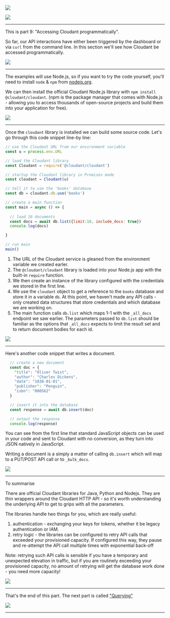 ![](slides/Slide0.png)



![](slides/Slide1.png)

---

This is part 9: "Accessing Cloudant programmatically".

So far, our API interactions have either been triggered by the dashboard or via `curl` from the command line. In this section we'll see how Cloudant be accessed programmatically.

![](slides/Slide66.png)

---

The examples will use Node.js, so if you want to try the code yourself, you'll need to install `node` & `npm` from [nodejs.org](https://nodejs.org).

We can then install the official Cloudant Node.js library with `npm install @cloudant/cloudant`. (npm is the package manager that comes with Node.js - allowing you to access thousands of open-source projects and build them into your application for free).

![](slides/Slide67.png)

---

Once the `cloudant` library is installed we can build some source code. Let's go through this code snippet line-by line:

```js
// use the Cloudant URL from our environment variable
const u = process.env.URL

// load the Cloudant library
const Cloudant = require('@cloudant/cloudant')

// startup the Cloudant library in Promises mode
const cloudant = Cloudant(u)

// tell it to use the 'books' database
const db = cloudant.db.use('books')

// create a main function
const main = async () => {
  
  // load 10 documents
  const docs = await db.list({limit:10, include_docs: true})
  console.log(docs)

}

// run main
main()
```

1. The URL of the Cloudant service is gleaned from the environment variable we created earler.
2. The `@cloudant/cloudant` library is loaded into your Node.js app with the built-in `require` function.
3. We then create an instance of the library configured with the credentials we stored in the first line.
4. We use the `cloudant` object to get a reference to the `books` database and store it in a variable `db`. At this point, we haven't made any API calls - only created data structures that store credentials and which database we are working on.
5. The main function calls `db.list` which maps 1-1 with the `_all_docs` endpoint we saw earlier. The parameters passed to `db.list` should be familiar as the options that `_all_docs` expects to limit the result set and to return document bodies for each id.

![](slides/Slide68.png)

---

Here's another code snippet that writes a document.

```js
  // create a new document 
  const doc = { 
    "title": "Oliver Twist",
    "author": "Charles Dickens",
    "date": "1838-01-01",
    "publisher": "Penguin",
    "isbn": "000562"
  }

  // insert it into the database
  const response = await db.insert(doc)

  // output the response
  console.log(response)
```

You can see from the first line that standard JavaScript objects can be used in your code and sent to Cloudant with no conversion, as they turn into JSON natively in JavaScript.

Writing a document is a simply a matter of calling `db.insert` which will map to a PUT/POST API call or to `_bulk_docs`.

![](slides/Slide69.png)

---

To summarise

There are official Cloudant libraries for Java, Python and Nodejs. They are thin wrappers around the Cloudant HTTP API - so it's worth understanding the underlying API to get to grips with all the parameters.

The libraries handle two things for you, which are really useful:

1. authentication - exchanging your keys for tokens, whether it be legacy authentication or IAM.
2. retry logic - the libraries can be configured to retry API calls that exceeded your provisioned capacity. If configured this way, they pause and re-attempt the API call multiple times with exponential back-off

Note: retrying such API calls is sensible if you have a temporary and unexpected elevation in traffic, but if you are routinely exceeding your provisioned capacity, no amount of retrying will get the database work done - you need more capacity!

![](slides/Slide70.png)

---

That's the end of this part. The next part is called ["Querying"](./Part&#32;10&#32;-&#32;Querying.md)
 
![](slides/Slide0.png)

---